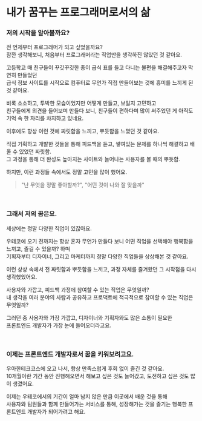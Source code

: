# 내가 꿈꾸는 프로그래머로서의 삶

### 저의 시작을 알아볼까요?

전 언제부터 프로그래머가 되고 싶었을까요?<br>
잠깐 생각해보니, 처음부터 프로그래머라는 직업만을 생각하진 않았던 것 같아요.

고등학교 때 친구들이 꾸깃꾸깃한 종이 급식 표를 들고 다니는 불편을 해결해주고자 막연히 만들었던<br>
급식 정보 사이트를 시작으로 컴퓨터로 무언가 직접 만들어보는 것에 흥미를 느끼게 된 것 같아요.

비록 소소하고, 투박한 모습이었지만 어떻게 만들고, 보일지 고민하고<br>
친구들에게 의견을 들어보며 만들다 보니, 친구들이 편하다며 많이 써주었던 게 아직도 기억 속 한 자리를 차지하고 있네요.

이후에도 항상 이런 것에 짜릿함을 느끼고, 뿌듯함을 느꼈던 것 같아요.

직접 기획하고 개발한 것들을 통해 피드백을 듣고, 쌓여있는 문제를 하나씩 해결하고 배울 수 있었던 짜릿함.<br>
그 과정을 통해 더 완성도 높아지는 사이트와 늘어나는 사용자를 볼 때의 뿌듯함.

하지만, 이런 과정들 속에서도 정말 고민을 많이 했어요.<br>
> "난 무엇을 정말 좋아할까?", "어떤 것이 나와 잘 맞을까"

<br>

### 그래서 저의 꿈은요.

세상에는 정말 다양한 직업이 있잖아요.

우테코에 오기 전까지는 항상 혼자 무언가 만들다 보니 어떤 직업을 선택해야 행복함을 느끼고, 즐길 수 있을까? 하며<br>
기획자부터 디자이너, 그리고 마케터까지 정말 다양한 직업들을 상상해본 것 같아요.

이런 상상 속에서 전 짜릿함과 뿌듯함을 느끼고, 과정 자체를 즐겨왔던 그 시작점을 다시 생각했었어요.

사용자와 가깝고, 피드백 과정에 참여할 수 있는 직업은 무엇일까?<br>
내 생각을 여러 분야의 사람과 공유하고 프로덕트에 적극적으로 참여할 수 있는 직업은 무엇일까?

그러던 중 사용자와 가장 가깝고, 디자이너와 기획자와도 많은 소통이 필요한<br>
프론트엔드 개발자가 가장 눈에 들어오더라고요.

<br>

### 이제는 프론트엔드 개발자로서 꿈을 키워보려고요.

우아한테크코스에 오고 나서, 항상 만족스럽게 후회 없이 즐긴 것 같아요.<br>
10개월이란 기간 동안 진행해오면서 해보고 싶은 것도 늘어갔고, 도전하고 싶은 것도 많이 생겼어요.

이제는 우테코에서의 기간이 얼마 남지 않은 만큼 이곳에서 배운 것을 통해<br>
사용자와 팀원들과 함께 만들어가는 서비스를 통해, 성장해가는 것을 즐기는 행복한 프론트엔드 개발자가 되어가려고 해요.
